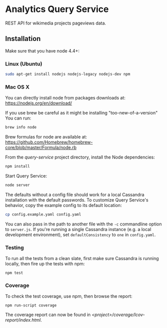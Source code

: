 # Analytics Query Service
 
 REST API for wikimedia projects pageviews data.

## Installation

Make sure that you have node 4.4+:

### Linux (Ubuntu)
```sh
sudo apt-get install nodejs nodejs-legacy nodejs-dev npm
```
### Mac OS X

You can directly install node from packages downloads at: https://nodejs.org/en/download/

If you use brew be careful as it might be installing "too-new-of-a-version"
You can run:
```sh
brew info node 
```
Brew formulas for node are available at: https://github.com/Homebrew/homebrew-core/blob/master/Formula/node.rb

From the *query-service* project directory, install the Node dependencies:

```sh
npm install
```

Start Query Service:

```sh
node server
```

The defaults without a config file should work for a local Cassandra
installation with the default passwords. To customize Query Service's behavior,
copy the example config to its default location:

```sh
cp config.example.yaml config.yaml
```

You can also pass in the path to another file with the `-c` commandline option
to `server.js`. If you're running a single Cassandra instance (e.g. a local
development environment), set `defaultConsistency` to `one` in
`config.yaml`.

### Testing

To run all the tests from a clean slate, first make sure Cassandra is running locally, then fire up the tests with npm:

```
npm test
```

### Coverage

To check the test coverage, use npm, then browse the report:

```
npm run-script coverage
```

The coverage report can now be found in *&lt;project&gt;/coverage/lcov-report/index.html*.

